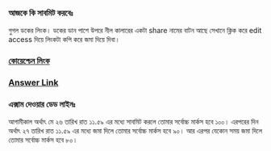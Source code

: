 ### আজকে কি সাবমিট করবেঃ

গুগল ডকের লিংক। ডকের ডান পাশে উপরে নীল কালারের একটা share নামের বাটন আছে সেখানে ক্লিক করে edit access দিয়ে লিংকটা কপি করে জমা দিয়ে দিবা।


### [কোয়েশ্চেন লিংক](https://docs.google.com/document/d/1BSPEjZuvo-GlTLdTkaA8FUC-YQpZlVnUfo1drcUwTN0/edit?usp=share_link)

### [Answer Link](../materials/module-4-mid-term-answer-sheet.pdf)


### এক্সাম দেওয়ার ডেড লাইনঃ 

আগামীকাল অর্থাৎ মে ২৬ তারিখ রাত ১১.৫৯ এর মধ্যে সাবমিট করলে তোমার সর্বোচ্চ মার্কস হবে ১০০। এরপরের দিন অর্থাৎ ২৭ তারিখ রাত ১১.৫৯ এর মধ্যে জমা দিলে তোমার সর্বোচ্চ মার্কস হবে ৯০। আর এরপর যেকোন সময় জমা দিলে তোমার সর্বোচ্চ মার্কস হবে ৮০।